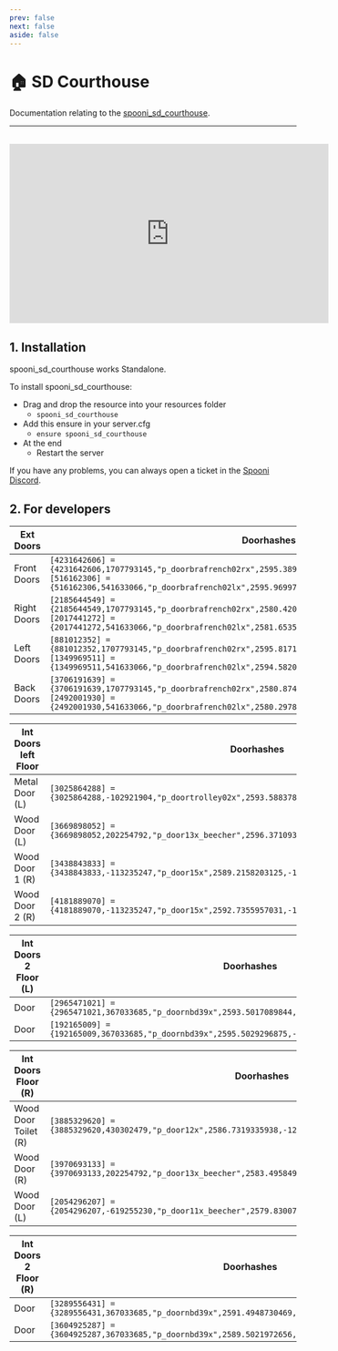 ```yaml
---
prev: false
next: false
aside: false
---
```


# 🏠 SD Courthouse
Documentation relating to the [spooni_sd_courthouse](https://spooni-mapping.tebex.io/package/5824786).

___
<br>
<iframe width="560" height="315" src="https://www.youtube.com/embed/4S6kANgY18E?si=OOaKElMleW4WXWO3" frameborder="0" allow="accelerometer; autoplay; clipboard-write; encrypted-media; gyroscope; picture-in-picture; web-share" allowfullscreen></iframe>

## 1. Installation
spooni_sd_courthouse works Standalone.  

To install spooni_sd_courthouse:
- Drag and drop the resource into your resources folder
  - `spooni_sd_courthouse`
- Add this ensure in your server.cfg
  - `ensure spooni_sd_courthouse`
- At the end
  - Restart the server

If you have any problems, you can always open a ticket in the [Spooni Discord](https://discord.gg/spooni).

## 2. For developers

| Ext Doors                 | Doorhashes
|---------------------------|----------------------------------------------------------------------------------|
| Front Doors               | `[4231642606] = {4231642606,1707793145,"p_doorbrafrench02rx",2595.3898925781,-1299.79296875,51.875}` <br> `[516162306] = {516162306,541633066,"p_doorbrafrench02lx",2595.9699707031,-1301.0300292969,51.875}`              
| Right Doors               | `[2185644549] = {2185644549,1707793145,"p_doorbrafrench02rx",2580.4201660156,-1289.0311279297,51.870410919189}` <br> `[2017441272] = {2017441272,541633066,"p_doorbrafrench02lx",2581.6535644531,-1288.4533691406,51.875003814697}`
| Left Doors                | `[881012352] = {881012352,1707793145,"p_doorbrafrench02rx",2595.8171386719,-1318.8203125,51.870410919189}` <br> `[1349969511] = {1349969511,541633066,"p_doorbrafrench02lx",2594.58203125,-1319.4114990234,51.875003814697}`
| Back Doors                | `[3706191639] = {3706191639,1707793145,"p_doorbrafrench02rx",2580.8747558594,-1308.0676269531,51.865142822266}` <br> `[2492001930] = {2492001930,541633066,"p_doorbrafrench02lx",2580.2978515625,-1306.8304443359,51.865142822266}`

| Int Doors left Floor      | Doorhashes
|---------------------------|----------------------------------------------------------------------------------|
| Metal Door (L)            | `[3025864288] = {3025864288,-102921904,"p_doortrolley02x",2593.5883789063,-1311.578125,51.885669708252}`
| Wood Door (L)             | `[3669898052] = {3669898052,202254792,"p_door13x_beecher",2596.37109375,-1317.5249023438,51.876438140869}`
| Wood Door 1 (R)           | `[3438843833] = {3438843833,-113235247,"p_door15x",2589.2158203125,-1310.4891357422,51.87813949585}`
| Wood Door 2 (R)           | `[4181889070] = {4181889070,-113235247,"p_door15x",2592.7355957031,-1318.0310058594,51.87813949585}`

| Int Doors 2 Floor (L)     | Doorhashes
|---------------------------|----------------------------------------------------------------------------------|
| Door                      | `[2965471021] = {2965471021,367033685,"p_doornbd39x",2593.5017089844,-1306.6903076172,58.792251586914}`
| Door                      | `[192165009] = {192165009,367033685,"p_doornbd39x",2595.5029296875,-1305.7645263672,58.792251586914}`


| Int Doors Floor (R)       | Doorhashes
|---------------------------|----------------------------------------------------------------------------------|
| Wood Door Toilet (R)      | `[3885329620] = {3885329620,430302479,"p_door12x",2586.7319335938,-1296.8422851563,51.885715484619}`
| Wood Door (R)             | `[3970693133] = {3970693133,202254792,"p_door13x_beecher",2583.4958496094,-1289.8621826172,51.874141693115}`
| Wood Door (L)             | `[2054296207] = {2054296207,-619255230,"p_door11x_beecher",2579.830078125,-1290.3161621094,51.870143890381}`


| Int Doors 2 Floor (R)     | Doorhashes
|---------------------------|----------------------------------------------------------------------------------|
| Door                      | `[3289556431] = {3289556431,367033685,"p_doornbd39x",2591.4948730469,-1297.1612548828,58.792251586914}`
| Door                      | `[3604925287] = {3604925287,367033685,"p_doornbd39x",2589.5021972656,-1298.0874023438,58.792251586914}`